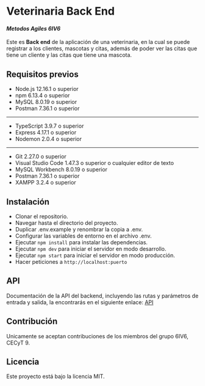 # Veterinaria Back End

#### _Metodos Agiles 6IV6_


Este es **Back end** de la aplicación de una veterinaria, en la cual se puede registrar a los clientes, mascotas y citas, además de poder ver las citas que tiene un cliente y las citas que tiene una mascota.

## Requisitos previos

[//]: # "- Lenguaje de programación utilizado"

- Node.js 12.16.1 o superior
- npm 6.13.4 o superior
- MySQL 8.0.19 o superior
- Postman 7.36.1 o superior

---

[//]: # "- Dependencias y librerías externas requeridas"

- TypeScript 3.9.7 o superior
- Express 4.17.1 o superior
- Nodemon 2.0.4 o superior

---

[//]: # "- Herramientas necesarias para la instalación y ejecución del proyecto"

- Git 2.27.0 o superior
- Visual Studio Code 1.47.3 o superior o cualquier editor de texto
- MySQL Workbench 8.0.19 o superior
- Postman 7.36.1 o superior
- XAMPP 3.2.4 o superior

## Instalación

- Clonar el repositorio.
- Navegar hasta el directorio del proyecto.
- Duplicar .env.example y renombrar la copia a .env.
- Configurar las variables de entorno en el archivo .env.
- Ejecutar `npm install` para instalar las dependencias.
- Ejecutar `npm dev` para iniciar el servidor en modo desarrollo.
- Ejecutar `npm start` para iniciar el servidor en modo producción.
- Hacer peticiones a `http://localhost:puerto`

## API

Documentación de la API del backend, incluyendo las rutas y parámetros de entrada y 
salida, la encontrarás en el siguiente enlace: [API](https://documenter.getpostman.com/view/11610091/Tz5qZJ9m)

## Contribución

Unicamente se aceptan contribuciones de los miembros del grupo 6IV6, CECyT 9.

## Licencia

Este proyecto está bajo la licencia MIT.
